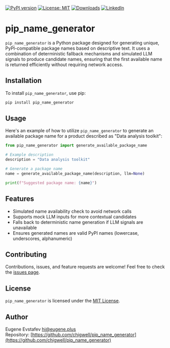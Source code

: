 [![PyPI version](https://badge.fury.io/py/pip_name_generator.svg)](https://badge.fury.io/py/pip_name_generator)
[![License: MIT](https://img.shields.io/badge/License-MIT-green.svg)](https://opensource.org/licenses/MIT)
[![Downloads](https://static.pepy.tech/badge/pip_name_generator)](https://pepy.tech/project/pip_name_generator)
[![LinkedIn](https://img.shields.io/badge/LinkedIn-blue)](https://www.linkedin.com/in/eugene-evstafev-716669181/)

# pip_name_generator

`pip_name_generator` is a Python package designed for generating unique, PyPI-compatible package names based on descriptive text. It uses a combination of deterministic fallback mechanisms and simulated LLM signals to produce candidate names, ensuring that the first available name is returned efficiently without requiring network access.

## Installation

To install `pip_name_generator`, use pip:

```bash
pip install pip_name_generator
```

## Usage

Here's an example of how to utilize `pip_name_generator` to generate an available package name for a product described as "Data analysis toolkit":

```python
from pip_name_generator import generate_available_package_name

# Example description
description = "Data analysis toolkit"

# Generate a package name
name = generate_available_package_name(description, llm=None)

print(f"Suggested package name: {name}")
```

## Features

- Simulated name availability check to avoid network calls
- Supports mock LLM inputs for more contextual candidates
- Falls back to deterministic name generation if LLM signals are unavailable
- Ensures generated names are valid PyPI names (lowercase, underscores, alphanumeric)

## Contributing

Contributions, issues, and feature requests are welcome! Feel free to check the [issues page](https://github.com/chigwell/pip_name_generator/issues).

## License

`pip_name_generator` is licensed under the [MIT License](https://opensource.org/licenses/MIT).

## Author

Eugene Evstafev <hi@eugene.plus>  
Repository: [https://github.com/chigwell/pip_name_generator](https://github.com/chigwell/pip_name_generator)